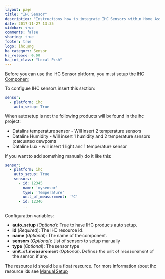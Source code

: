```yaml
---
layout: page
title: "IHC Sensor"
description: "Instructions how to integrate IHC Sensors within Home Assistant."
date: 2017-11-27 13:35
sidebar: true
comments: false
sharing: true
footer: true
logo: ihc.png
ha_category: Sensor
ha_release: 0.59
ha_iot_class: "Local Push"
---
```


Before you can use the IHC Sensor platform, you must setup the [IHC Component](../ihc/)

To configure IHC sensors insert this section:

```yaml
sensor:
  - platform: ihc
    auto_setup: True
```
When autosetup is not the following products will be found in the ihc project:

* Dataline temperature sensor - Will insert 2 temperature sensors
* Dataline Humidity - Will insert 1 humidity and 2 temperature sensors (calculated dewpoint)
* Dataline Lux - will insert 1 light and 1 temperature sensor

If you want to add something manually do it like this:

```yaml
sensor:
  - platform: ihc
    auto_setup: True
    sensors:
      - id: 12345
        name: 'mysensor'
        type: 'Temperature'
        unit_of_measurement: '°C'
      - id: 12346
        ...
```
Configuration variables:
- **auto_setup** (*Optional*): True to have IHC products auto setup.
- **id** (*Required*): The IHC resource id.
- **name** (*Optional*): The name of the component.
- **sensors** (*Optional*): List of sensors to setup manually
- **type** (*Optional*): The sensor type
- **unit_of_measurement** (*Optional*): Defines the unit of measurement of the sensor, if any.

The resource id should be a float resource. For more information about ihc resource ids see [Manual Setup](../ihc#manualy-setup)


